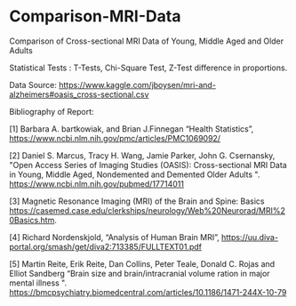 # Comparison-MRI-Data
Comparison of Cross-sectional MRI Data of Young, Middle Aged and Older Adults

Statistical Tests : T-Tests, Chi-Square Test,  Z-Test difference in proportions.

Data Source: https://www.kaggle.com/jboysen/mri-and-alzheimers#oasis_cross-sectional.csv

Bibliography of Report:

[1] Barbara A. bartkowiak, and Brian J.Finnegan “Health Statistics”,       https://www.ncbi.nlm.nih.gov/pmc/articles/PMC1069092/  
 
[2] Daniel S. Marcus, Tracy H. Wang, Jamie Parker, John G. Csernansky,  "Open Access Series of Imaging Studies (OASIS): Cross-sectional MRI Data in Young, Middle Aged, Nondemented and Demented Older Adults ". https://www.ncbi.nlm.nih.gov/pubmed/17714011 
 
[3] Magnetic Resonance Imaging (MRI) of the Brain and Spine: Basics https://casemed.case.edu/clerkships/neurology/Web%20Neurorad/MRI%20Basics.htm. 
 
[4] Richard Nordenskjold, “Analysis of Human Brain MRI”,        https://uu.diva-portal.org/smash/get/diva2:713385/FULLTEXT01.pdf 
 
[5] Martin Reite, Erik Reite, Dan Collins, Peter Teale, Donald C. Rojas and Elliot Sandberg  “Brain size and brain/intracranial volume ration in major mental illness ". https://bmcpsychiatry.biomedcentral.com/articles/10.1186/1471-244X-10-79 
 
 
